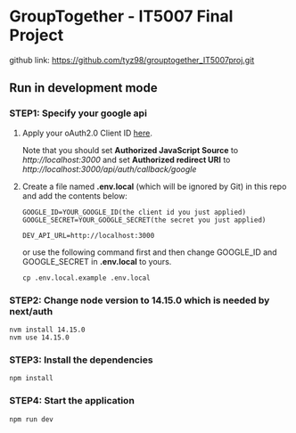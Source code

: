 # GroupTogether - IT5007 Final Project
github link: https://github.com/tyz98/grouptogether_IT5007proj.git

## Run in development mode

### STEP1: Specify your google api 
   
   1. Apply your oAuth2.0 Client ID [here](https://console.cloud.google.com/apis/credentials/oauthclient). 
   
      Note that you should set **Authorized JavaScript Source** to *http://localhost:3000* and set **Authorized redirect URI** to *http://localhost:3000/api/auth/callback/google*

   3. Create a file named **.env.local** (which will be ignored by Git) in this repo and add the contents below:
        ```
        GOOGLE_ID=YOUR_GOOGLE_ID(the client id you just applied)
        GOOGLE_SECRET=YOUR_GOOGLE_SECRET(the secret you just applied)

        DEV_API_URL=http://localhost:3000
        ```

      or use the following command first and then change GOOGLE_ID and GOOGLE_SECRET in **.env.local** to yours.

      ```
      cp .env.local.example .env.local
      ```
   
### STEP2: Change node version to **14.15.0** which is needed by next/auth
   ```
   nvm install 14.15.0
   nvm use 14.15.0
   ```

### STEP3: Install the dependencies
   ```
   npm install
   ```

### STEP4: Start the application
   ```
   npm run dev
   ```
